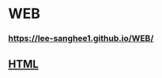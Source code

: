 # WEB
### https://lee-sanghee1.github.io/WEB/
## [HTML](https://github.com/Lee-sanghee1/WEB/blob/main/1.html)
